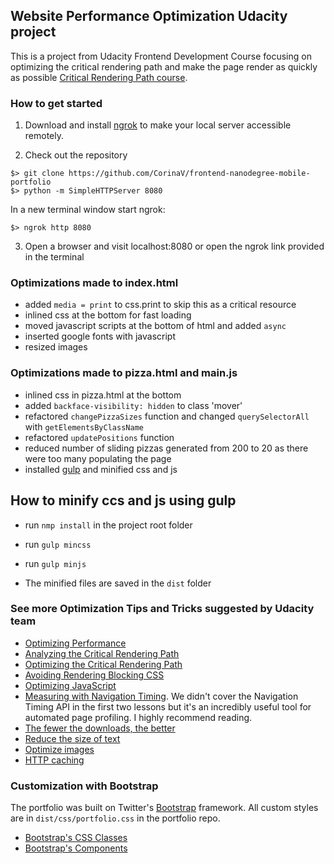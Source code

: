 ## Website Performance Optimization Udacity project

This is a project from Udacity Frontend Development Course focusing on optimizing the critical rendering path and make the page render as quickly as possible [Critical Rendering Path course](https://www.udacity.com/course/ud884).


### How to get started

1. Download and install [ngrok](https://ngrok.com/) to make your local server accessible remotely.

2. Check out the repository
```
$> git clone https://github.com/CorinaV/frontend-nanodegree-mobile-portfolio
$> python -m SimpleHTTPServer 8080
```
In a new terminal window start ngrok:
```
$> ngrok http 8080
```
3. Open a browser and visit localhost:8080 or open the ngrok link provided in the terminal


### Optimizations made to index.html
* added `media = print` to css.print to skip this as a critical resource
* inlined css at the bottom for fast loading
* moved javascript scripts at the bottom of html and added `async`
* inserted google fonts with javascript
* resized images

### Optimizations made to pizza.html and main.js
* inlined css in pizza.html at the bottom
* added `backface-visibility: hidden` to class 'mover'
* refactored `changePizzaSizes` function and changed `querySelectorAll` with `getElementsByClassName`
* refactored `updatePositions` function
* reduced number of sliding pizzas generated from 200 to 20 as there were too many populating the page
* installed [gulp](http://gulpjs.com/) and minified css and js

## How to minify ccs and js using gulp
* run ```nmp install``` in the project root folder
* run `gulp mincss`
* run `gulp minjs`

* The minified files are saved in the `dist` folder



### See more Optimization Tips and Tricks suggested by Udacity team
* [Optimizing Performance](https://developers.google.com/web/fundamentals/performance/ "web performance")
* [Analyzing the Critical Rendering Path](https://developers.google.com/web/fundamentals/performance/critical-rendering-path/analyzing-crp.html "analyzing crp")
* [Optimizing the Critical Rendering Path](https://developers.google.com/web/fundamentals/performance/critical-rendering-path/optimizing-critical-rendering-path.html "optimize the crp!")
* [Avoiding Rendering Blocking CSS](https://developers.google.com/web/fundamentals/performance/critical-rendering-path/render-blocking-css.html "render blocking css")
* [Optimizing JavaScript](https://developers.google.com/web/fundamentals/performance/critical-rendering-path/adding-interactivity-with-javascript.html "javascript")
* [Measuring with Navigation Timing](https://developers.google.com/web/fundamentals/performance/critical-rendering-path/measure-crp.html "nav timing api"). We didn't cover the Navigation Timing API in the first two lessons but it's an incredibly useful tool for automated page profiling. I highly recommend reading.
* <a href="https://developers.google.com/web/fundamentals/performance/optimizing-content-efficiency/eliminate-downloads.html">The fewer the downloads, the better</a>
* <a href="https://developers.google.com/web/fundamentals/performance/optimizing-content-efficiency/optimize-encoding-and-transfer.html">Reduce the size of text</a>
* <a href="https://developers.google.com/web/fundamentals/performance/optimizing-content-efficiency/image-optimization.html">Optimize images</a>
* <a href="https://developers.google.com/web/fundamentals/performance/optimizing-content-efficiency/http-caching.html">HTTP caching</a>

### Customization with Bootstrap
The portfolio was built on Twitter's <a href="http://getbootstrap.com/">Bootstrap</a> framework. All custom styles are in `dist/css/portfolio.css` in the portfolio repo.

* <a href="http://getbootstrap.com/css/">Bootstrap's CSS Classes</a>
* <a href="http://getbootstrap.com/components/">Bootstrap's Components</a>
